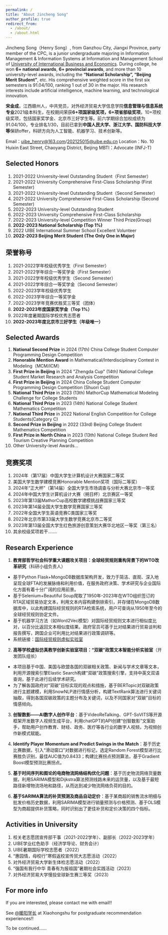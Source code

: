 ```yaml
---
permalink: /
title: "About Jincheng Song"
author_profile: true
redirect_from: 
  - /about/
  - /about.html
---
```

Jincheng Song（Henry Song）, from Ganzhou City, Jiangxi Province, party member of the CPC, is a junior undergraduate majoring in Information Management & Information Systems at Information and Management School of [University of International Business and Economics](https://www.uibe.edu.cn/). During college, he won **6+ national awards**, **6+ provincial awards**, and more than 10 university-level awards, including the **“National Scholarship”, “Beijing Merit Student”**, etc. His comprehensive weighted score in the first six semesters is 91.04/100, ranking 1 out of 30 in the major. His research interests include artificial intelligence, machine learning, and technological innovation.

**宋金成**，江西赣州人，中共党员，对外经济贸易大学信息学院**信息管理与信息系统专业**2021级本科生，在校期间荣获**6+项国家级奖项，6+项省部级奖项**，10+项校级奖项，包括国家奖学金、北京市三好学生等。前六学期综合加权成绩为91.04/100，专业排名1/30，目前已拿到**中国人民大学、浙江大学、国防科技大学等**保研offer，科研方向为人工智能、机器学习、技术创新等。

Email：[uibe_henry@163.com](mailto:uibe_henry@163.com)/[202125015@uibe.edu.cn](mailto:202125015@uibe.edu.cn)
Location：No. 10 Huixin East Street, Chaoyang District, Beijing
MBTI：Advocate (INFJ-T)

Selected Honors
------
1. 2021-2022 University-level Outstanding Student（First Semester）
2. 2021-2022 University Comprehensive First-Class Scholarship (First Semester)
3. 2021-2022 University-level Outstanding Student（Second Semester）
4. 2021-2022 University Comprehensive First-Class Scholarship (Second Semester)
5. 2022-2023 University-level Outstanding Student
6. 2022-2023 University Comprehensive First-Class Scholarship
7. 2022-2023 University-level Competition Winner Third Prize(Group)
8. **2022-2023 National Scholarship (Top 1%)**
9. 2022 UIBE International Summer School Excellent Volunteer
10. **2022-2023 Beijing Merit Student (The Only One in Major)**

荣誉称号
------
1. 2021-2022学年校级优秀学生（First Semester）
2. 2021-2022学年综合一等奖学金（First Semester）
3. 2021-2022学年校级优秀学生（Second Semester）
4. 2021-2022学年综合一等奖学金（Second Semester）
5. 2022-2023学年校级优秀学生
6. 2022-2023学年综合一等奖学金
7. 2022-2023学年竞赛优胜奖三等奖（团体）
8. **2022-2023年度国家奖学金（Top 1%）**
9. 2022年度暑期国际学校优秀志愿者
10. **2022-2023年度北京市三好学生（年级唯一）**

Selected Awards
------
1. **National Second Prize** in 2024 (17th) China College Student Computer Programming Design Competition
2. **Honorable Mention Award** in Mathematical/Interdisciplinary Contest in Modeling（MCM/ICM）
3. **First Prize in Beijing** in 2024 "Zhengda Cup" (14th) National College Student Market Research and Analysis Competition
4. **First Prize in Beijing** in 2024 China College Student Computer Programming Design Competition (Shuori Cup)
5. **National Third Prize** in 2023 (13th) MathorCup Mathematical Modeling Challenge for College Students
6. **National Third Prize** in 2023 (14th) National College Student Mathematics Competition
7. **National Third Prize** in 2022 National English Competition for College Students(Category C)
8. **Second Prize in Beijing** in 2022 (33rd) Beijing College Student Mathematics Competition
9. **First Prize in North China** in 2023 (13th) National College Student Red Tourism Creative Planning Competition
10. Other University-level Awards...

竞赛奖项
------
1. 2024年（第17届）中国大学生计算机设计大赛国家二等奖
2. 美国大学生数学建模竞赛Honorable Mention奖项（国际二等奖）
3. 2024年“正大杯”（第14届）全国大学生市场调查与分析大赛北京市一等奖
4. 2024年中国大学生计算机设计大赛（朔日杯）北京赛区一等奖
5. 2023年第13届MathorCup高校数学建模挑战赛国家三等奖
6. 2023年第14届全国大学生数学竞赛国家三等奖
7. 2022年全国大学生英语竞赛C类国家三等奖
8. 2022年北京市第33届大学生数学竞赛北京市二等奖
9. 2023年第13届全国大学生红色旅游创意策划大赛华北地区一等奖（第三名）
10. 其余校级奖项若干.......

Research Experience
------
1. **教育部哲学社会科学重大课题攻关项目：全球经贸规则重构背景下的WTO改革研究**（科研小组负责人）
- 基于Python Flask+MongoDB数据库架构开发，致力于简洁、直观、深入地呈现全球FTA的发展脉络和利用价值，在服务政府决策、学术研究与企业国际化方面有着十分广阔的应用前景。
- 基于Selenium+Beautiful Soup爬取了1950年-2023年在WTO组织签订的RTA区域贸易协定文本，利用文本内容构建倒排索引，并存储在MongoDB数据库中，以此构建国际经贸规则的RTA检索系统，用户可查询从1950年至今的全球经贸规则协定文件。
- 基于机器学习方法（如Word2Vec模型）对国际经贸规则文本进行相似度比对，以百分比返回文本相似度结果。政府官员可基于比对结果进行贸易谈判和报告撰写，跨国企业可利用比对结果进行政策调研等。
- 系统链接：[国际经贸规则虚拟实验室](http://www.ietr.com.cn/)

2. **高等学校虚拟仿真教学创新实验室项目：“双碳”政策文本智能分析实验室**（开发团队组长）
- 本项目基于中国、美国与欧盟各国的双碳相关政策、新闻与学术文章等文本，利用开源搜索引擎Elastic Search构建“双碳”政策搜索引擎，支持中英文双语查询，基于此进行后续学术研究。
- 为了解各国政府对“双碳”目标实现的观点和措施，基于BERTopic对双碳政策进行主题建模，利用SnowNLP进行情感分析，构建TextRank算法进行关键词抽取，得到各国双碳政策的主题分布及关键词，以及不同国家对“双碳”目标的情感倾向。

3. **创智数影——AI数字人创作平台**：基于VideoReTalking、GPT-SoVITS等开源框架开发数字人视频生成平台，利用chatGPT的API创建“创智数影”文案助手，帮助用户创作教育、财经、政务、医疗等各行业的数字人视频，为视频创作新模式赋能。

4. **Identify Player Momentum and Predict Swings in the Match**：基于历史比赛数据，引入“滑动窗口”对数据进行标记，选定Random Forest模型进行比赛胜负识别，最佳AUC值为0.8433；构建比赛拐点预测算法，基于Gradient Boost模型预测比赛拐点。

5. **基于时间序列和图论的电商物流网络结构优化问题**：基于历史物流网络货量数据，利用SARIMA模型和Dijkstra算法预测线路未来的运货量，以及基于最短路径新增物流场地和路径，从而达到减少物流网络负荷的目的。

6. **基于SARIMA算法的补货预测及商品自动定价**：基于某商超的销售流水明细与批发价格历史数据，利用SARIMA模型进行销量预测与价格预测、基于OLS模型为商超提供补货策略，同时识别出了更佳补货和定价决策的四个指标。

Activities in University
------
1. 校关老志愿团宣传部干事（2021-2022学年）、副部长（2022-2023学年）
2. UIBE学业红色助手（经济学导论、财务会计）
3. UIBE暑期国际学校志愿者（2022）
4. “惠园情，母校行”寒假返校宣传贸大志愿活动（2022）
5. 对外经济贸易大学新生体检志愿活动（2022）
6. “强国有我行中华 青春有为报祖国”暑期社会实践活动（2023）
7. 对外经济贸易大学慢投垒球新生赛三等奖（2023）

For more info
------
If you are interested, please contact me with email!!    

See [@暖阳学长](https://www.xiaohongshu.com/user/profile/61e137d8000000001000de47) at Xiaohongshu for postgraduate recommendation experiences!!    

To be continued......    
